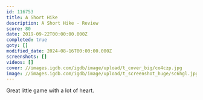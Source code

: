 ```yaml
---
id: 116753
title: A Short Hike
description: A Short Hike - Review
score: 80
date: 2019-09-22T00:00:00.000Z
completed: true
goty: []
modified_date: 2024-08-16T00:00:00.000Z
screenshots: []
videos: []
cover: //images.igdb.com/igdb/image/upload/t_cover_big/co4czp.jpg
image: //images.igdb.com/igdb/image/upload/t_screenshot_huge/sc6hgl.jpg
---
```

Great little game with a lot of heart.